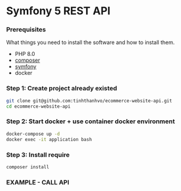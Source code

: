 # Symfony 5 REST API

### Prerequisites

What things you need to install the software and how to install them.
- PHP 8.0
- [composer](https://getcomposer.org/download/)
- [symfony](https://symfony.com/doc/current/setup.html)
- docker

### Step 1: Create project already existed
```bash
git clone git@github.com:tinhthanhvo/ecommerce-website-api.git
cd ecommerce-website-api
```
### Step 2: Start docker + use container docker environment
```bash
docker-compose up -d
docker exec -it application bash
```
### Step 3: Install require
```bash
composer install
```

### EXAMPLE - CALL API